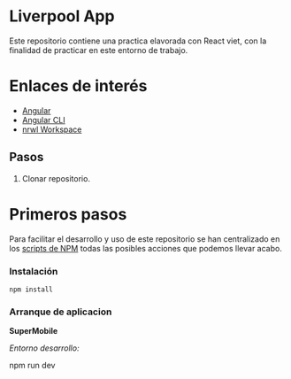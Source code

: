 # Liverpool App

Este repositorio contiene una practica elavorada con React viet, con la finalidad de practicar en este entorno de trabajo.

# Enlaces de interés

  * [Angular](https://angular.io/)
  * [Angular CLI](https://cli.angular.io/)
  * [nrwl Workspace](https://nrwl.io/nx/guide-nx-workspace)


## Pasos

  1. Clonar repositorio.

 

# Primeros pasos
Para facilitar el desarrollo y uso de este repositorio se han centralizado en los [scripts de NPM](https://docs.npmjs.com/misc/scripts) todas las posibles acciones que podemos llevar acabo.


### Instalación

```shell
npm install
```

### Arranque de aplicacion

**SuperMobile**

*Entorno desarrollo:*

npm run dev


